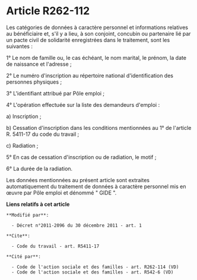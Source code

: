 # Article R262-112

Les catégories de données à caractère personnel et informations relatives au bénéficiaire et, s'il y a lieu, à son conjoint,
concubin ou partenaire lié par un pacte civil de solidarité enregistrées dans le traitement, sont les suivantes : 

1° Le nom de famille ou, le cas échéant, le nom marital, le prénom, la date de naissance et l'adresse ; 

2° Le numéro d'inscription au répertoire national d'identification des personnes physiques ; 

3° L'identifiant attribué par Pôle emploi ; 

4° L'opération effectuée sur la liste des demandeurs d'emploi : 

a) Inscription ; 

b) Cessation d'inscription dans les conditions mentionnées au 1° de l'article R. 5411-17 du code du travail ; 

c) Radiation ; 

5° En cas de cessation d'inscription ou de radiation, le motif ; 

6° La durée de la radiation. 

Les données mentionnées au présent article sont extraites automatiquement du traitement de données à caractère personnel mis
en œuvre par Pôle emploi et dénommé " GIDE ".

**Liens relatifs à cet article**

	**Modifié par**:

	  - Décret n°2011-2096 du 30 décembre 2011 - art. 1

	**Cite**:

	  - Code du travail - art. R5411-17

	**Cité par**:

	  - Code de l'action sociale et des familles - art. R262-114 (VD)
	  - Code de l'action sociale et des familles - art. R542-6 (VD)
